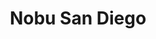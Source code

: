 ---
layout: place
title: "Nobu San Diego"
permalink: /california/san-diego/nobu-san-diego.html
stateAbbr: CA
stateName: California
cityName: San Diego
seo:
  name: "Nobu San Diego"
  type: Restaurant
  links: https://www.noburestaurants.com/sandiego/home/?utm_source=google&utm_medium=Yext
description: "Looking for sushi in San Diego, California? Check out Nobu San Diego for a delightful Japanese dining experience. Enjoy a variety of sushi and other dishes i..."
place_id: ChIJTTePWlpT2YARQlYBgNZDN7Q
photos:
  - name: >-
      places/ChIJTTePWlpT2YARQlYBgNZDN7Q/photos/AeeoHcI1QV3zdwT1Mi6v6LUZAlKehtt4CNkPpaUvNsjVJEvApc6Jzfn3ltzGhgOTEGrqi3i9E5RDqqEemybQhHUivhjfqQfKtQFJL970GOlgYdZf7hbysjEm2LaQslwkJt-8P3bUrP7-YSB9biKYLbipvVzMrm968f494sSQMyVtQzNoAb66K4IFOVdr3WQsaPU5TozkrmHbKWBE4QDOGxxihYPzn_lvtpue9vygaqXs5GL2o6iZH7NP8xParXtz5H5i7JrwJadVYZ6q8JTa-6yICsd6UOpDRsOs_zaQ-YRSmfoNeA
    widthPx: 4800
    heightPx: 2702
    authorAttributions:
      - displayName: Nobu San Diego
        uri: https://maps.google.com/maps/contrib/106621378646807501567
        photoUri: >-
          https://lh3.googleusercontent.com/a-/ALV-UjUhY9EaNtvbnlhUkm9a_voX7BuFSxCEFgeqgHwxsecbiPpz1hsa=s100-p-k-no-mo
    flagContentUri: >-
      https://www.google.com/local/imagery/report/?cb_client=maps_api_places.places_api&image_key=!1e10!2sAF1QipM0t8KruDUkRqvD5sXawgasT25QQZQUkuM5CXud&hl=en-US
    googleMapsUri: >-
      https://www.google.com/maps/place//data=!3m4!1e2!3m2!1sAF1QipM0t8KruDUkRqvD5sXawgasT25QQZQUkuM5CXud!2e10!4m2!3m1!1s0x80d9535a5a8f374d:0xb43743d680015642
  - name: >-
      places/ChIJTTePWlpT2YARQlYBgNZDN7Q/photos/AeeoHcIn0SXVLJ-B7j4D6HG5ziA1V98KgULlO6ZfX6opUYlRkKcelTFeQpBIrPMQZftJaZCu2a-kjSttGVxDtxWuMp0YSjkTux6sjjVOnSt1mbOtnW5hbrquqDwPSeL3zXzx94f3j9piuu7OoJz6E6qNL65kGVlpR_7aubvFGT-D-7ZTa8Erxyxbrh_EaaAJH4h8w9S16ks4AHKofBC_jW3EpAc7YtN6yHTCqx1F6xcrkbtL2QuUYub1YtQVskdMuDvgFGzcxjmBdQh399e0V5q5Pg-K5XWp4seiNzUKZLWULjVFB4FZ5wAnp6Ml4ll_y-JKn1MV_lP9eSAmC5q_Ev2PHd6aCjpsBrUWQPIGJQt03M2mq0Kq7X7-v-PSrMJJ5Y6YTdtceZULQWxpTvG4OF_PtbyxSLvsD1nPvBgLWqHAnj_jxjDc
    widthPx: 4032
    heightPx: 3024
    authorAttributions:
      - displayName: Andrew Lim
        uri: https://maps.google.com/maps/contrib/116899875829771058991
        photoUri: >-
          https://lh3.googleusercontent.com/a-/ALV-UjWk8Ao_-Oz86kdLq6MUdv5LHh1v1Wd1YBHnU5hyWz8nOomnAFRJ=s100-p-k-no-mo
    flagContentUri: >-
      https://www.google.com/local/imagery/report/?cb_client=maps_api_places.places_api&image_key=!1e10!2sCIHM0ogKEICAgMCws7ru1AE&hl=en-US
    googleMapsUri: >-
      https://www.google.com/maps/place//data=!3m4!1e2!3m2!1sCIHM0ogKEICAgMCws7ru1AE!2e10!4m2!3m1!1s0x80d9535a5a8f374d:0xb43743d680015642
  - name: >-
      places/ChIJTTePWlpT2YARQlYBgNZDN7Q/photos/AeeoHcLX8RpCwqyb9QWeXQzdzYOFZvxnRG0K_YXJT10pCwuHb8wVTQ4wn_TdjhnKUO9MHAjzdybFbetNViX38OkcrV6qYDxs_LpUNaxTiXPkrdORc1DyK8BUPz0fvFXVrWyNIXoN9CyDIj31xphSiR1KGe2cU2LDk6a9fl8UiM-C7jEKej5PdrVCIQMfOVDjmYqhKnNxt1GDbYfWPvtmpLRDLisyg-PF57k-0upRouwcJyUUVGyQkWW3TVjxy6lzqWO9PPxnnQ05tbtLmSgsDGSDxj6WDgCwYB6mUZn6Qj1URVOSnleWky4xFXN2NFB-Gwqdpdz_lfLJXF-3Bp1Zv-R779y8kravMnjFeuqwVUIlw1Bncpz8xngt-Nqzu3GcVgmhvfsD-KTqoqkEngKFGo8BUAdzNS2CBcVC68rQw0dwtAVczTf9
    widthPx: 3611
    heightPx: 2708
    authorAttributions:
      - displayName: Amy Hanoa
        uri: https://maps.google.com/maps/contrib/113581213966210971497
        photoUri: >-
          https://lh3.googleusercontent.com/a-/ALV-UjX2zFGV3hQIWL6BHusdfAg-j76GB8VeExGr6D8ZUEWvYTgwjyR8_A=s100-p-k-no-mo
    flagContentUri: >-
      https://www.google.com/local/imagery/report/?cb_client=maps_api_places.places_api&image_key=!1e10!2sCIHM0ogKEICAgICutKvbuwE&hl=en-US
    googleMapsUri: >-
      https://www.google.com/maps/place//data=!3m4!1e2!3m2!1sCIHM0ogKEICAgICutKvbuwE!2e10!4m2!3m1!1s0x80d9535a5a8f374d:0xb43743d680015642
  - name: >-
      places/ChIJTTePWlpT2YARQlYBgNZDN7Q/photos/AeeoHcKkNVXb_hUX0M9fFJNgBLRMrHKkIPDmTPjV1QHkC3gVse7kQnTYD8rdPHsg7Bge4unzS20nBA6GRqh5qrNLSUMiqXBWdCb55DeaDz1OTqFysdmQBvPk9S4EUOJkyse35xjUgvce932qzQgVwiOQWtP2Sy7qvKEue6ucmS9zMoyNYXpjJzNiClW014YTmNEc5bTF35J3VXtKoooq7M3vnYBMK7jpifIfzQcpX67OegYD_bU8SETHEJiL88d2ELIuMZkpVSoZ8b2yxDVDJ4uu03OQj0_X0g86Fbcg0FV1eUFh7LfhaEcnC2wJgSSbIaLG6JaOMPhmCGaY-iGTpxmy6debc6kvCPOMXkQl5FIECoCmggZHx6y8OryjmiehKmy1flVluOmJkShcvI_M5yuXZaY22U0lxgEJM6hnUxxHER3UGAo
    widthPx: 4032
    heightPx: 3024
    authorAttributions:
      - displayName: Andrew Lim
        uri: https://maps.google.com/maps/contrib/116899875829771058991
        photoUri: >-
          https://lh3.googleusercontent.com/a-/ALV-UjWk8Ao_-Oz86kdLq6MUdv5LHh1v1Wd1YBHnU5hyWz8nOomnAFRJ=s100-p-k-no-mo
    flagContentUri: >-
      https://www.google.com/local/imagery/report/?cb_client=maps_api_places.places_api&image_key=!1e10!2sCIHM0ogKEICAgMCws7rutAE&hl=en-US
    googleMapsUri: >-
      https://www.google.com/maps/place//data=!3m4!1e2!3m2!1sCIHM0ogKEICAgMCws7rutAE!2e10!4m2!3m1!1s0x80d9535a5a8f374d:0xb43743d680015642
  - name: >-
      places/ChIJTTePWlpT2YARQlYBgNZDN7Q/photos/AeeoHcL7BhrF0Ryw0vQqXNZN-mVjQfzR7QTOBNiu18eESfZDVNKm3JRqILeKpS84-DixcdD3QF6lXYVQdIcLkgH02WZdHGvQgdQAjHF0KgZ7t4f0gfCennOhuG9U1uGp1R75EVuLPBjuipFgX70nUNp7IQV1FMrxGCwQwnUZw_Y6W2V3_GkkZxbJFpCFv-IVrZvHm6I3MfX4qTKiMzCummKUcNQTGvhZpfhsB6Jy16R9EI90i47hJJuCBzcyyfd7pUPtvwcPwa7kdrbXt85hAyGrmeC2WhQ9Edpu207BklqtoXY-TBnoNfwIQbq00QFzGj8_9iqZz2JSTM5xhCp9HjrNrprqEW_S2tS5KTadCr-5-ddxFWMgXd5BNc-C8PnSeG_X6IzsOCYFIWtOhOMMRw_d8-NVAWsPjNcXIQWGq4zDlGkY3Li-
    widthPx: 2268
    heightPx: 4032
    authorAttributions:
      - displayName: karazoulr
        uri: https://maps.google.com/maps/contrib/112854981994691365490
        photoUri: >-
          https://lh3.googleusercontent.com/a-/ALV-UjWxLQQFc9anUjRCFGCxqOnrCPROHTlLNdimEkwTD9fhBRQCBkh2EQ=s100-p-k-no-mo
    flagContentUri: >-
      https://www.google.com/local/imagery/report/?cb_client=maps_api_places.places_api&image_key=!1e10!2sCIHM0ogKEICAgMDIrcT3gwE&hl=en-US
    googleMapsUri: >-
      https://www.google.com/maps/place//data=!3m4!1e2!3m2!1sCIHM0ogKEICAgMDIrcT3gwE!2e10!4m2!3m1!1s0x80d9535a5a8f374d:0xb43743d680015642
  - name: >-
      places/ChIJTTePWlpT2YARQlYBgNZDN7Q/photos/AeeoHcLObadhMWO3PLtUAnlR0kj48VWqktV0resWIKIX3h-Rmn2F6YlxseSUhtrGC0zVVY-OuMpZ1JsnA4qmxw6-mf-kstMtaNvMiL6lnhSYLMu4ErFCah7D_sQGBn7oPtA623kJfipi7HydHGx_YBQPWNMEeTbS1f1GRGR8KbmLXf15m0P42R0-g47O0ptB4oEkwQUlz_y3hCbMHG6Atj0ZmCNfgQSrfPLY4Zi2-pSCp9-Xpd2qoAUdJDq-8HDdjq120yl94NkiJg6cuGn85UHVgiiF02WVx9Dtm3x6t_1oIe6YdzqStUSbgUEYxq8JY5KqJzs6ABYkYKDJhur0FdJs4FcKAJKSh8OYvQwEQt-wjbliusPhonrODUhGLNWUTe2HTq5X-yXuwoB3M9XU7hno48H0Aiu3gSMg4jWrrrZ1h9BbuA
    widthPx: 4000
    heightPx: 3000
    authorAttributions:
      - displayName: Tom M
        uri: https://maps.google.com/maps/contrib/113257722483710117542
        photoUri: >-
          https://lh3.googleusercontent.com/a/ACg8ocI9Pug3R0Gz9eiVPRf-cPLvh_5JL939RQi6xZ4XxlYsuVwLTg=s100-p-k-no-mo
    flagContentUri: >-
      https://www.google.com/local/imagery/report/?cb_client=maps_api_places.places_api&image_key=!1e10!2sCIHM0ogKEICAgICLwqm6ZA&hl=en-US
    googleMapsUri: >-
      https://www.google.com/maps/place//data=!3m4!1e2!3m2!1sCIHM0ogKEICAgICLwqm6ZA!2e10!4m2!3m1!1s0x80d9535a5a8f374d:0xb43743d680015642
  - name: >-
      places/ChIJTTePWlpT2YARQlYBgNZDN7Q/photos/AeeoHcJReKdD3jiTr8IbVt9nGI47muXnbK4Qq5UtJiTXK7v7f7GxRGMxFBgGwK_zYwUb1WXKH8eKU2HCYfgwuvUdyHvcB5ZSbPXc8BWGXvIfVG2pPTtvk7LcJPOV5_7NvPmezhoSG3yzltVLIjARteQsmx-yfcgT7qF7GkSiY8X8N0TLoKOv4bsNmWox7XiZJAyc3EhAc1EFhfELKkllBng_Hby1PHKm9lKkMiWD-jpj7sQ4MemU-qrdSN7R8qEK4DauKjlWf-0oyiRsmVYZX2pcBKcapNcPT2iyAw2J5jiGmEyTjZpYyBi_89oge0U2R1EACSHT8lIy7gosvGmlujuPbw-Ul5SOZpJ1qPqCFcDfp9dAfDMFe3knOClW__f8At7k4I0c8A75gavDey2FBcmPhGOdbpZblZ0aD2kUbsiQoLjppg
    widthPx: 4032
    heightPx: 3024
    authorAttributions:
      - displayName: Amy Hanoa
        uri: https://maps.google.com/maps/contrib/113581213966210971497
        photoUri: >-
          https://lh3.googleusercontent.com/a-/ALV-UjX2zFGV3hQIWL6BHusdfAg-j76GB8VeExGr6D8ZUEWvYTgwjyR8_A=s100-p-k-no-mo
    flagContentUri: >-
      https://www.google.com/local/imagery/report/?cb_client=maps_api_places.places_api&image_key=!1e10!2sCIHM0ogKEICAgIDb4pG8Bg&hl=en-US
    googleMapsUri: >-
      https://www.google.com/maps/place//data=!3m4!1e2!3m2!1sCIHM0ogKEICAgIDb4pG8Bg!2e10!4m2!3m1!1s0x80d9535a5a8f374d:0xb43743d680015642
  - name: >-
      places/ChIJTTePWlpT2YARQlYBgNZDN7Q/photos/AeeoHcIGg0TGeS7j9PeqBrD8t-RulUlWFeRpjDUbxvodnmBtiAG4jO0WZjqBfp9xb_YnUp8C9KgHkiaW_ql8-IBqVFZML-FVQVboP1H_81wEfc3M8A8-TakJBNqm27ySX9JoKSEf5K8-9qembDdMke7-SDtwZGRR03fH9Sdr56WnyN2sfjSvfD197iR0jelmBUdRMT955nkeaYYLqbO0l9m4m8JtUFM4V796EUFfLX3YsOlWWaRQ-wpyR0n4BzgZmbTIhwW0a6GvmEEpCcUeI1HZAGbw77W-g-MhQqJQzLN9b06jo5GCPnmQ4xdknT9PKVkrSTaaTLHgnGlQ4zlDIgA9E0_EMlXRR6xlb45bl5CN8_DHS5-VmUHIL7lXmh1jRQ-99G9YM29duEy74Ax5Kz514S4SZSQXhi9S3u1I7S8w1xc
    widthPx: 4000
    heightPx: 3000
    authorAttributions:
      - displayName: Susanna Crouch
        uri: https://maps.google.com/maps/contrib/105193015608602524100
        photoUri: >-
          https://lh3.googleusercontent.com/a-/ALV-UjVnlwwxSyllB11_CSJZYi-e_6W1jQc-a-4C_okKAs7mzdAMw0uP=s100-p-k-no-mo
    flagContentUri: >-
      https://www.google.com/local/imagery/report/?cb_client=maps_api_places.places_api&image_key=!1e10!2sCIHM0ogKEICAgICvxaSEXw&hl=en-US
    googleMapsUri: >-
      https://www.google.com/maps/place//data=!3m4!1e2!3m2!1sCIHM0ogKEICAgICvxaSEXw!2e10!4m2!3m1!1s0x80d9535a5a8f374d:0xb43743d680015642
  - name: >-
      places/ChIJTTePWlpT2YARQlYBgNZDN7Q/photos/AeeoHcK1EPSRmurKusk6JiUO7tV0crwgjo1srPEIzEumKSj38FKvjAt_HAnaNn5OSDhZMpXaRyMDDvM7gGj9w_EEGOWB4q2ZqrcvVZIyFoLTQhfhkp-aPLRrsWSRIG2TYzOBxiGERHxCtWPxeKkdHF2YyLQrgEE-PJTXus2gOo13Gym1X8fdgOsaM-alwGs3NJ09V8GUA2PUiK_q_D9UdmaYi5HeD3xBPZEDSIIM9ab9DWBnj0TtqOb2KXl4_P6lSsM8LKJpkODebeDxJAaUrsQO5a-_fimMl-kyNCj-jHTGUFzDxUjWU7qQTo3BEWhd3xnkjIXAxnDqO8Y4bnOV_VUsnEKiJbfoVE1rJDfqqffKlsRQ9h2mkGd_dcTystTPDyughaQcx6cfDFfRZYvXeLY3j3f-ynyLOjx4-mejbY5zRzF6QHa-
    widthPx: 2203
    heightPx: 1827
    authorAttributions:
      - displayName: Amy Hanoa
        uri: https://maps.google.com/maps/contrib/113581213966210971497
        photoUri: >-
          https://lh3.googleusercontent.com/a-/ALV-UjX2zFGV3hQIWL6BHusdfAg-j76GB8VeExGr6D8ZUEWvYTgwjyR8_A=s100-p-k-no-mo
    flagContentUri: >-
      https://www.google.com/local/imagery/report/?cb_client=maps_api_places.places_api&image_key=!1e10!2sCIHM0ogKEICAgIDb4pHovAE&hl=en-US
    googleMapsUri: >-
      https://www.google.com/maps/place//data=!3m4!1e2!3m2!1sCIHM0ogKEICAgIDb4pHovAE!2e10!4m2!3m1!1s0x80d9535a5a8f374d:0xb43743d680015642
  - name: >-
      places/ChIJTTePWlpT2YARQlYBgNZDN7Q/photos/AeeoHcI6f7e9ZQ6mWCgoOvPLVwO26SWYvQOsF454VA2EIUFViz-zehqRfNXZh2r2o_lUqQa6nJyD-zOdSovB4oTlsX9xGOPafM4Tg1deIDZouH2YH2e2CuOUdZmLkk8mhflqillDRb202bEvVZVWF3YCUnxXyXmnKVP_DF_xm5mGSwz95U0WcipJdyKaNIY3AKyC0TR4mDQQuvnOuLvjz1aPAOfEJc-xFuZaQFDR7klLmCID_Nwnv-gPt3_cKmeHp6fyY1g7761JkIaVs2oGQM7f8YWgoPfdBQgwh6Osu2e4UQFAlgEezv44KbI4iw5SNUyzPfmdH_lq2JK8v2wPrru3xfntnQLwJifWZ5wD2IeTfa8w6FbS0Zcli3KILUrqfUjYr-bSIfOAAflNfgzt5urk8bIYhra6G9W0DrWDH0JjbTGYQg
    widthPx: 4000
    heightPx: 3000
    authorAttributions:
      - displayName: Tom M
        uri: https://maps.google.com/maps/contrib/113257722483710117542
        photoUri: >-
          https://lh3.googleusercontent.com/a/ACg8ocI9Pug3R0Gz9eiVPRf-cPLvh_5JL939RQi6xZ4XxlYsuVwLTg=s100-p-k-no-mo
    flagContentUri: >-
      https://www.google.com/local/imagery/report/?cb_client=maps_api_places.places_api&image_key=!1e10!2sCIHM0ogKEICAgICLwqmGGw&hl=en-US
    googleMapsUri: >-
      https://www.google.com/maps/place//data=!3m4!1e2!3m2!1sCIHM0ogKEICAgICLwqmGGw!2e10!4m2!3m1!1s0x80d9535a5a8f374d:0xb43743d680015642
address: 207 Fifth Ave, San Diego, CA 92101, USA
street: 207 Fifth Ave
city: San Diego
state: CA
zip: '92101'
country: USA
neighborhood: Gaslamp Quarter
latitude: '32.707544'
longitude: '-117.159889'
accessibility_options:
  wheelchairAccessibleParking: true
  wheelchairAccessibleEntrance: true
  wheelchairAccessibleRestroom: true
  wheelchairAccessibleSeating: true
business_status: OPERATIONAL
name: Nobu San Diego
google_maps_links:
  directionsUri: >-
    https://www.google.com/maps/dir//''/data=!4m7!4m6!1m1!4e2!1m2!1m1!1s0x80d9535a5a8f374d:0xb43743d680015642!3e0
  placeUri: https://maps.google.com/?cid=12985922639095748162
  writeAReviewUri: >-
    https://www.google.com/maps/place//data=!4m3!3m2!1s0x80d9535a5a8f374d:0xb43743d680015642!12e1
  reviewsUri: >-
    https://www.google.com/maps/place//data=!4m4!3m3!1s0x80d9535a5a8f374d:0xb43743d680015642!9m1!1b1
  photosUri: >-
    https://www.google.com/maps/place//data=!4m3!3m2!1s0x80d9535a5a8f374d:0xb43743d680015642!10e5
primary_type: Restaurant
opening_hours:
  regular: null
  current: null
secondary_opening_hours:
  regular:
    weekdayDescriptions: null
    type: null
  current:
    weekdayDescriptions: null
    type: null
phone: (619) 814-4124
price_level: PRICE_LEVEL_VERY_EXPENSIVE
price_range: $100 &ndash; & up
rating: '4.2'
rating_count: 837
website: >-
  https://www.noburestaurants.com/sandiego/home/?utm_source=google&utm_medium=Yext
reviews:
  - name: >-
      places/ChIJTTePWlpT2YARQlYBgNZDN7Q/reviews/ChZDSUhNMG9nS0VJQ0FnTUN3czdydUZBEAE
    relativePublishTimeDescription: 3 weeks ago
    rating: 5
    text:
      text: >-
        Located in the Gaslamp Quarter, Nobu San Diego brings the brand’s iconic
        blend of Japanese cuisine with Peruvian influences to a sleek, modern
        space. The ambiance is upscale yet approachable, with dim lighting,
        polished interiors, and a lively energy that makes it ideal for both
        date nights and group dinners.


        The menu features Nobu’s signature dishes like the Black Cod Miso,
        Yellowtail Jalapeño, and the crispy Rock Shrimp Tempura, along with a
        variety of sushi, sashimi, and creative small plates. The quality is
        consistently high, with fresh ingredients and elegant presentation
        across the board.


        Service is polished and attentive, and the bar program offers
        well-crafted cocktails and a strong sake selection to complement the
        food. While it carries the global Nobu name, the San Diego location
        feels well integrated into the local dining scene, offering a
        dependable, stylish night out in the heart of downtown.


        Would strongly budget around $150/pp for a full course meal with tax and
        tip.
      languageCode: en
    originalText:
      text: >-
        Located in the Gaslamp Quarter, Nobu San Diego brings the brand’s iconic
        blend of Japanese cuisine with Peruvian influences to a sleek, modern
        space. The ambiance is upscale yet approachable, with dim lighting,
        polished interiors, and a lively energy that makes it ideal for both
        date nights and group dinners.


        The menu features Nobu’s signature dishes like the Black Cod Miso,
        Yellowtail Jalapeño, and the crispy Rock Shrimp Tempura, along with a
        variety of sushi, sashimi, and creative small plates. The quality is
        consistently high, with fresh ingredients and elegant presentation
        across the board.


        Service is polished and attentive, and the bar program offers
        well-crafted cocktails and a strong sake selection to complement the
        food. While it carries the global Nobu name, the San Diego location
        feels well integrated into the local dining scene, offering a
        dependable, stylish night out in the heart of downtown.


        Would strongly budget around $150/pp for a full course meal with tax and
        tip.
      languageCode: en
    authorAttribution:
      displayName: Andrew Lim
      uri: https://www.google.com/maps/contrib/116899875829771058991/reviews
      photoUri: >-
        https://lh3.googleusercontent.com/a-/ALV-UjWk8Ao_-Oz86kdLq6MUdv5LHh1v1Wd1YBHnU5hyWz8nOomnAFRJ=s128-c0x00000000-cc-rp-mo-ba6
    publishTime: '2025-03-21T02:39:12.124151Z'
    flagContentUri: >-
      https://www.google.com/local/review/rap/report?postId=ChZDSUhNMG9nS0VJQ0FnTUN3czdydUZBEAE&d=17924085&t=1
    googleMapsUri: >-
      https://www.google.com/maps/reviews/data=!4m6!14m5!1m4!2m3!1sChZDSUhNMG9nS0VJQ0FnTUN3czdydUZBEAE!2m1!1s0x80d9535a5a8f374d:0xb43743d680015642
  - name: >-
      places/ChIJTTePWlpT2YARQlYBgNZDN7Q/reviews/ChZDSUhNMG9nS0VJQ0FnTURJM0xfcEJBEAE
    relativePublishTimeDescription: in the last week
    rating: 5
    text:
      text: >-
        It’s been a while since I visited Nobu. Today, with my kids at a
        neighbor’s, my husband and I decided to stop by for a quick snack and a
        hot sake. Nobu has always been a great spot for food, and my last visit
        was before the pandemic. This time, I realized that for two people,
        spending at least $300-$500 is recommended if you want to fully enjoy
        the meal and atmosphere. Without it, you might miss out on the
        experience.


        Overall, Nobu is still a great place, but to truly appreciate it, a
        proper budget is needed.
      languageCode: en
    originalText:
      text: >-
        It’s been a while since I visited Nobu. Today, with my kids at a
        neighbor’s, my husband and I decided to stop by for a quick snack and a
        hot sake. Nobu has always been a great spot for food, and my last visit
        was before the pandemic. This time, I realized that for two people,
        spending at least $300-$500 is recommended if you want to fully enjoy
        the meal and atmosphere. Without it, you might miss out on the
        experience.


        Overall, Nobu is still a great place, but to truly appreciate it, a
        proper budget is needed.
      languageCode: en
    authorAttribution:
      displayName: Jackie Kalla
      uri: https://www.google.com/maps/contrib/101167264191233382090/reviews
      photoUri: >-
        https://lh3.googleusercontent.com/a-/ALV-UjURdbQCvGSF4hAUnw561Yz8Q2wxedpJX8jxsepNnQ7G1gqZQXTKOQ=s128-c0x00000000-cc-rp-mo-ba3
    publishTime: '2025-04-08T05:24:33.839824Z'
    flagContentUri: >-
      https://www.google.com/local/review/rap/report?postId=ChZDSUhNMG9nS0VJQ0FnTURJM0xfcEJBEAE&d=17924085&t=1
    googleMapsUri: >-
      https://www.google.com/maps/reviews/data=!4m6!14m5!1m4!2m3!1sChZDSUhNMG9nS0VJQ0FnTURJM0xfcEJBEAE!2m1!1s0x80d9535a5a8f374d:0xb43743d680015642
  - name: >-
      places/ChIJTTePWlpT2YARQlYBgNZDN7Q/reviews/ChZDSUhNMG9nS0VJQ0FnTURncW9HZFlBEAE
    relativePublishTimeDescription: a month ago
    rating: 4
    text:
      text: >-
        The Nobu restaurant in San Diego impressed us with its exquisite menu
        and beautiful atmosphere – the food was absolutely amazing, and the
        setting created the perfect vibe for a great dinner. However,
        unfortunately, the service left a lot to be desired. We were celebrating
        my friend’s birthday and ordered a dessert for her, but it was never
        brought to the table. When I ordered a dessert for myself, it arrived
        with a candle and a birthday greeting, which felt odd since it was my
        friend’s birthday. When we spoke to the waiter, we were told that they
        only offer ice cream, but even that was never brought for my friend.


        During dinner, another incident occurred: after we had finished our
        appetizers and went to the restroom, the staff asked us to leave our
        credit cards at the table, as if they suspected we might “skip out.” We
        had left all our belongings, including expensive bags, at the table,
        which felt very disrespectful. The manager not only didn’t try to smooth
        things over but sided with the waiter, which left a bad impression.


        While the food and atmosphere were definitely praiseworthy, the service
        was disappointing, and these moments really tarnished the overall
        experience.
      languageCode: en
    originalText:
      text: >-
        The Nobu restaurant in San Diego impressed us with its exquisite menu
        and beautiful atmosphere – the food was absolutely amazing, and the
        setting created the perfect vibe for a great dinner. However,
        unfortunately, the service left a lot to be desired. We were celebrating
        my friend’s birthday and ordered a dessert for her, but it was never
        brought to the table. When I ordered a dessert for myself, it arrived
        with a candle and a birthday greeting, which felt odd since it was my
        friend’s birthday. When we spoke to the waiter, we were told that they
        only offer ice cream, but even that was never brought for my friend.


        During dinner, another incident occurred: after we had finished our
        appetizers and went to the restroom, the staff asked us to leave our
        credit cards at the table, as if they suspected we might “skip out.” We
        had left all our belongings, including expensive bags, at the table,
        which felt very disrespectful. The manager not only didn’t try to smooth
        things over but sided with the waiter, which left a bad impression.


        While the food and atmosphere were definitely praiseworthy, the service
        was disappointing, and these moments really tarnished the overall
        experience.
      languageCode: en
    authorAttribution:
      displayName: Antonina Pavliuk
      uri: https://www.google.com/maps/contrib/105950954770362014108/reviews
      photoUri: >-
        https://lh3.googleusercontent.com/a/ACg8ocIvorqaKMZQaMQt7CVMexQQp1aZkJ-kmVU_5nlmjGVE5tdv1A=s128-c0x00000000-cc-rp-mo-ba4
    publishTime: '2025-02-24T03:08:02.154723Z'
    flagContentUri: >-
      https://www.google.com/local/review/rap/report?postId=ChZDSUhNMG9nS0VJQ0FnTURncW9HZFlBEAE&d=17924085&t=1
    googleMapsUri: >-
      https://www.google.com/maps/reviews/data=!4m6!14m5!1m4!2m3!1sChZDSUhNMG9nS0VJQ0FnTURncW9HZFlBEAE!2m1!1s0x80d9535a5a8f374d:0xb43743d680015642
  - name: >-
      places/ChIJTTePWlpT2YARQlYBgNZDN7Q/reviews/ChdDSUhNMG9nS0VJQ0FnTURneWUyajh3RRAB
    relativePublishTimeDescription: a month ago
    rating: 3
    text:
      text: >-
        Favorite dishes - San Diego sea urchin, Bluefin Tuna Tacos, House
        special roll.

        Wouldn’t recommend- yellowtail jalapeño, spicy crispy rice & shishito
        peppers.

        Premium Nobu sake we order two bottles because we love sake but it’s
        overpriced.

        Staff was amazing, friendly hostess and efficient server. We had a good
        time but just not a place I would recommend it, there’s better sushi
        places in SD.
      languageCode: en
    originalText:
      text: >-
        Favorite dishes - San Diego sea urchin, Bluefin Tuna Tacos, House
        special roll.

        Wouldn’t recommend- yellowtail jalapeño, spicy crispy rice & shishito
        peppers.

        Premium Nobu sake we order two bottles because we love sake but it’s
        overpriced.

        Staff was amazing, friendly hostess and efficient server. We had a good
        time but just not a place I would recommend it, there’s better sushi
        places in SD.
      languageCode: en
    authorAttribution:
      displayName: Hanna Fernandez
      uri: https://www.google.com/maps/contrib/110550398519502867643/reviews
      photoUri: >-
        https://lh3.googleusercontent.com/a/ACg8ocL3L0a0MrQ4r73_AR_id9PPh5p3RwjxKyuCMOhYrQfChb5o3A=s128-c0x00000000-cc-rp-mo-ba4
    publishTime: '2025-02-25T18:26:52.061997Z'
    flagContentUri: >-
      https://www.google.com/local/review/rap/report?postId=ChdDSUhNMG9nS0VJQ0FnTURneWUyajh3RRAB&d=17924085&t=1
    googleMapsUri: >-
      https://www.google.com/maps/reviews/data=!4m6!14m5!1m4!2m3!1sChdDSUhNMG9nS0VJQ0FnTURneWUyajh3RRAB!2m1!1s0x80d9535a5a8f374d:0xb43743d680015642
  - name: >-
      places/ChIJTTePWlpT2YARQlYBgNZDN7Q/reviews/ChdDSUhNMG9nS0VJQ0FnTURRMHNDdHpnRRAB
    relativePublishTimeDescription: a month ago
    rating: 4
    text:
      text: >-
        Great experience and good/great food. Highly recommend the Prime Beef
        Toban Yaki and the Lychee Elderflower Martini. I'm not a huge beef
        person, but my husband got the dish, and it was delicious. The Lychee
        Martini was perfect, best drink I've had in a while very smooth and not
        overly sweet but not bitter/sour either. As a virgin drink, the Lychee
        Passionfruit and Pineapple was also really delicious. A couple of
        friends had the Crispy Rice with Spicy Tuna and it was really good as
        well. I would recommend the Mushroom soup over the Miso with Tofu, sadly
        I wasn't that impressed with the Miso. The Shrimp and Lobster Spicy
        Lemon Sauce was okay, not overly impressed, nor with the Shrimp Tempura
        sushi rolls. Personally, I think it was way overly hyped over the taste,
        presentation, quality. I may have just had unrealistic expectations or
        wrong choices but definitely would go back for the really good items. I
        just expected everything to be mind-blowing.
      languageCode: en
    originalText:
      text: >-
        Great experience and good/great food. Highly recommend the Prime Beef
        Toban Yaki and the Lychee Elderflower Martini. I'm not a huge beef
        person, but my husband got the dish, and it was delicious. The Lychee
        Martini was perfect, best drink I've had in a while very smooth and not
        overly sweet but not bitter/sour either. As a virgin drink, the Lychee
        Passionfruit and Pineapple was also really delicious. A couple of
        friends had the Crispy Rice with Spicy Tuna and it was really good as
        well. I would recommend the Mushroom soup over the Miso with Tofu, sadly
        I wasn't that impressed with the Miso. The Shrimp and Lobster Spicy
        Lemon Sauce was okay, not overly impressed, nor with the Shrimp Tempura
        sushi rolls. Personally, I think it was way overly hyped over the taste,
        presentation, quality. I may have just had unrealistic expectations or
        wrong choices but definitely would go back for the really good items. I
        just expected everything to be mind-blowing.
      languageCode: en
    authorAttribution:
      displayName: Lupita Martinez
      uri: https://www.google.com/maps/contrib/116359205985394506354/reviews
      photoUri: >-
        https://lh3.googleusercontent.com/a-/ALV-UjVTQZn9DC4SJcEQLlD9ODrN3qrkNXIoN25o0odUziA646QGzbwnnw=s128-c0x00000000-cc-rp-mo-ba5
    publishTime: '2025-03-10T05:44:45.609837Z'
    flagContentUri: >-
      https://www.google.com/local/review/rap/report?postId=ChdDSUhNMG9nS0VJQ0FnTURRMHNDdHpnRRAB&d=17924085&t=1
    googleMapsUri: >-
      https://www.google.com/maps/reviews/data=!4m6!14m5!1m4!2m3!1sChdDSUhNMG9nS0VJQ0FnTURRMHNDdHpnRRAB!2m1!1s0x80d9535a5a8f374d:0xb43743d680015642
parking_options:
  valetParking: true
  paidGarageParking: true
payment_options:
  acceptsCreditCards: true
  acceptsDebitCards: true
  acceptsCashOnly: false
  acceptsNfc: true
allow_dogs: null
curbside_pickup: false
delivery: true
dine_in: true
good_for_children: false
good_for_groups: true
good_for_sports: false
live_music: false
menu_for_children: false
outdoor_seating: false
reservable: true
restroom: true
serves_beer: true
serves_breakfast: false
serves_brunch: false
serves_cocktails: true
serves_coffee: true
serves_dinner: true
serves_dessert: true
serves_lunch: null
serves_vegetarian_food: true
serves_wine: true
takeout: true
summary: null

---